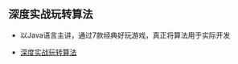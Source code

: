 ## 深度实战玩转算法

- 以Java语言主讲，通过7款经典好玩游戏，真正将算法用于实际开发

- [深度实战玩转算法](https://coding.imooc.com/class/chapter/138.html#Anchor)